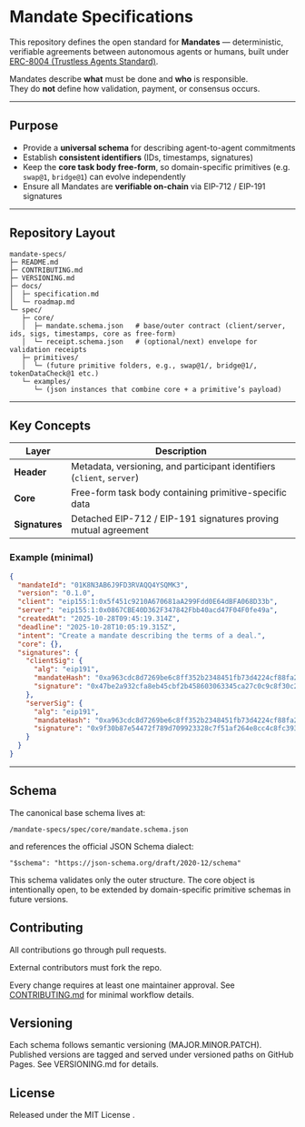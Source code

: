 # Mandate Specifications

This repository defines the open standard for **Mandates** — deterministic, verifiable agreements between autonomous agents or humans, built under [ERC-8004 (Trustless Agents Standard)](https://eips.ethereum.org/EIPS/eip-8004).

Mandates describe **what** must be done and **who** is responsible.  
They do **not** define how validation, payment, or consensus occurs.

---

## Purpose

- Provide a **universal schema** for describing agent-to-agent commitments  
- Establish **consistent identifiers** (IDs, timestamps, signatures)  
- Keep the **core task body free-form**, so domain-specific primitives (e.g. `swap@1`, `bridge@1`) can evolve independently  
- Ensure all Mandates are **verifiable on-chain** via EIP-712 / EIP-191 signatures  

---

## Repository Layout
```
mandate-specs/
├─ README.md
├─ CONTRIBUTING.md
├─ VERSIONING.md
├─ docs/
│  ├─ specification.md      
│  └─ roadmap.md            
└─ spec/
   ├─ core/
   │  ├─ mandate.schema.json   # base/outer contract (client/server, ids, sigs, timestamps, core as free-form)
   │  └─ receipt.schema.json   # (optional/next) envelope for validation receipts
   ├─ primitives/
   │  └─ (future primitive folders, e.g., swap@1/, bridge@1/, tokenDataCheck@1 etc.)
   └─ examples/
      └─ (json instances that combine core + a primitive’s payload)
```
---

## Key Concepts

| Layer | Description |
|--------|-------------|
| **Header** | Metadata, versioning, and participant identifiers (`client`, `server`) |
| **Core** | Free-form task body containing primitive-specific data |
| **Signatures** | Detached EIP-712 / EIP-191 signatures proving mutual agreement |

### Example (minimal)
```json
{
  "mandateId": "01K8N3AB6J9FD3RVAQQ4YSQMK3",
  "version": "0.1.0",
  "client": "eip155:1:0x5f451c9210A670681aA299Fdd0E64dBFA068D33b",
  "server": "eip155:1:0x0867CBE40D362F347842Fbb40acd47F04F0fe49a",
  "createdAt": "2025-10-28T09:45:19.314Z",
  "deadline": "2025-10-28T10:05:19.315Z",
  "intent": "Create a mandate describing the terms of a deal.",
  "core": {},
  "signatures": {
    "clientSig": {
      "alg": "eip191",
      "mandateHash": "0xa963cdc8d7269be6c8ff352b2348451fb73d4224cf88fa28288529e45b52687b",
      "signature": "0x47be2a932cfa8eb45cbf2b458603063345ca27c0c9c8f30c21a99d1610d6cb8b5f231deb28d6b1273c7d1d1fb1f5a24fca55f5c0244a9ce78315ed79d6047e3f1b"
    },
    "serverSig": {
      "alg": "eip191",
      "mandateHash": "0xa963cdc8d7269be6c8ff352b2348451fb73d4224cf88fa28288529e45b52687b",
      "signature": "0x9f30b87e54472f789d709923328c7f51af264e8cc4c8fc393f75a8c70b7b50db302ef4b97638af5c5d5d7ff9a802e216a34f9dfec6cb8139635dbbfb745a51bf1b"
    }
  }
}

```

---

## Schema

The canonical base schema lives at:

``` /mandate-specs/spec/core/mandate.schema.json ```


and references the official JSON Schema dialect:

``` "$schema": "https://json-schema.org/draft/2020-12/schema" ```


This schema validates only the outer structure.
The core object is intentionally open, to be extended by domain-specific primitive schemas in future versions.


## Contributing

All contributions go through pull requests.

External contributors must fork the repo.

Every change requires at least one maintainer approval.
See [CONTRIBUTING.md](CONTRIBUTING.md)
 for minimal workflow details.

## Versioning

Each schema follows semantic versioning (MAJOR.MINOR.PATCH).
Published versions are tagged and served under versioned paths on GitHub Pages.
See VERSIONING.md
 for details.

## License

Released under the MIT License
.
